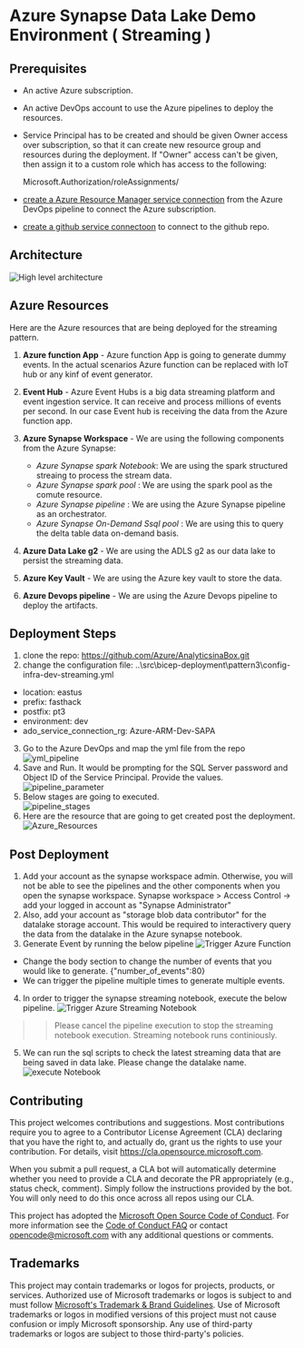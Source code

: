 # Azure Synapse Data Lake Demo Environment ( Streaming )


## Prerequisites

* An active Azure subscription.
* An active DevOps account to use the Azure pipelines to deploy the resources.
* Service Principal has to be created and should be given Owner access over subscription, so that it can create new resource group and resources during the deployment. 
If "Owner" access can't be given, then assign it to a custom role which has access to the following:

  Microsoft.Authorization/roleAssignments/
* [create a Azure Resource Manager service connection](https://docs.microsoft.com/en-us/azure/devops/pipelines/library/service-endpoints?view=azure-devops&tabs=yaml#create-a-service-connection) from the Azure DevOps pipeline to connect the Azure subscription. 
* [create a github service connectoon](https://docs.microsoft.com/en-us/azure/devops/pipelines/library/service-endpoints?view=azure-devops&tabs=yaml#github-service-connection) to connect to the github repo.

## Architecture

![High level architecture](.images/01_Streaming_Architecture.jpg)

## Azure Resources

Here are the Azure resources that are being deployed for the streaming pattern. 

1. **Azure function App** - Azure function App is going to generate dummy events. In the actual scenarios Azure function can be replaced with IoT hub or any kinf of event generator.
2. **Event Hub** - Azure Event Hubs is a big data streaming platform and event ingestion service. It can receive and process millions of events per second. In our case Event hub is receiving the data from the Azure function app.
3. **Azure Synapse Workspace** - We are using the following components from the Azure Synapse: 
   
   - *Azure Synapse spark Notebook*: We are using the spark structured streaing to process the stream data.
   - *Azure Synapse spark pool* : We are using the spark pool as the comute resource.
   - *Azure Synapse pipeline* : We are using the Azure Synapse pipeline as an orchestrator. 
   - *Azure Synapse On-Demand Ssql pool* : We are using this to query the delta table data on-demand basis.
  
  4.  **Azure Data Lake g2** - We are using the ADLS g2 as our data lake to persist the streaming data.
  5.  **Azure Key Vault** - We are using the Azure key vault to store the data.
  6.  **Azure Devops pipeline** - We are using the Azure Devops pipeline to deploy the artifacts.



## Deployment Steps

1. clone the repo: https://github.com/Azure/AnalyticsinaBox.git
2. change the configuration file: ..\src\bicep-deployment\pattern3\config-infra-dev-streaming.yml

  - location: eastus 
  - prefix: fasthack 
  - postfix: pt3
  - environment: dev
  - ado_service_connection_rg: Azure-ARM-Dev-SAPA


3. Go to the Azure DevOps and map the yml file from the repo
   ![yml_pipeline](./.images/02_pipelinepath.jpg)
4. Save and Run. It would be prompting for the SQL Server password and Object ID of the Service Principal. Provide the values. 
   ![pipeline_parameter](./.images/03_.pielineParameterjpg.jpg)
5.  Below stages are going to executed.  
     ![pipeline_stages](./.images/04_pipeline_stages.jpg)
6. Here are the resource that are going to get created post the deployment.
![Azure_Resources](./.images/05_AzureResourcesjpg.jpg)


## Post Deployment
   1. Add your account as the synapse workspace admin. Otherwise, you will not be able to see the pipelines and the other components when you open the synapse workspace. Synapse workspace > Access Control -> add your logged in account as "Synapse Administrator"
   2. Also, add your account as "storage blob data contributor" for the datalake storage account. This would be required to interactivery query the data from the datalake in the Azure synapse notebook.
   3. Generate Event by running the below pipeline
   ![Trigger Azure Function](./.images/06_TriggerAzureFunction.jpg)
  
  - Change the body section to change the number of events that you would like to generate. 
   {"number_of_events":80}
   - We can trigger the pipeline multiple times to generate multiple events.
   4.  In order to trigger the synapse streaming notebook, execute the below pipeline. 
   ![Trigger Azure Streaming Notebook](./.images/07_TriggerAzyreSynapseNotebook.jpg)
   >> Please cancel the pipeline execution to stop the streaming notebook execution. Streaming notebook runs continiously.
   5. We can run the sql scripts to check the latest streaming data that are being saved in data lake. Please change the datalake name.
   ![execute Notebook](./images/../.images/08_sql_query.jpg)
   


## Contributing

This project welcomes contributions and suggestions.  Most contributions require you to agree to a
Contributor License Agreement (CLA) declaring that you have the right to, and actually do, grant us
the rights to use your contribution. For details, visit https://cla.opensource.microsoft.com.

When you submit a pull request, a CLA bot will automatically determine whether you need to provide
a CLA and decorate the PR appropriately (e.g., status check, comment). Simply follow the instructions
provided by the bot. You will only need to do this once across all repos using our CLA.

This project has adopted the [Microsoft Open Source Code of Conduct](https://opensource.microsoft.com/codeofconduct/).
For more information see the [Code of Conduct FAQ](https://opensource.microsoft.com/codeofconduct/faq/) or
contact [opencode@microsoft.com](mailto:opencode@microsoft.com) with any additional questions or comments.

## Trademarks

This project may contain trademarks or logos for projects, products, or services. Authorized use of Microsoft 
trademarks or logos is subject to and must follow 
[Microsoft's Trademark & Brand Guidelines](https://www.microsoft.com/en-us/legal/intellectualproperty/trademarks/usage/general).
Use of Microsoft trademarks or logos in modified versions of this project must not cause confusion or imply Microsoft sponsorship.
Any use of third-party trademarks or logos are subject to those third-party's policies.
